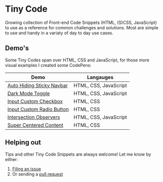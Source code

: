 # Tiny Code

Growing collection of Front-end Code Snippets (HTML, (S)CSS, JavaScript) to use as a reference for common challenges and solutions. Most are simple to use and handy in a variaty of day to day use cases.

## Demo's
Some Tiny Codes span over HTML, CSS and JavaScript, for those more visual examples I created some CodePens:

| Demo  | Langauges |
| ------------- | ------------- |
| [Auto Hiding Sticky Navbar](https://codepen.io/markteekman/pen/JjEwrVp) | HTML, CSS, JavaScript |
| [Dark Mode Toggle](https://codepen.io/markteekman/pen/BapgYOR) | HTML, CSS, JavaScript |
| [Input Custom Checkbox](https://codepen.io/markteekman/pen/BapvmBB) | HTML, CSS |
| [Input Custom Radio Button](https://codepen.io/markteekman/pen/poRqdjR) | HTML, CSS |
| [Intersection Observers](https://codepen.io/markteekman/pen/oNBMERX) | HTML, CSS, JavaScript |
| [Super Centered Content](https://codepen.io/markteekman/pen/abWoYNN) | HTML, CSS |

## Helping out
Tips and other Tiny Code Snippets are always welcome! Let me know by either:
  1. [Filing an issue](https://github.com/markteekman/tiny-code/issues)
  2. Or sending a [pull request](https://github.com/markteekman/tiny-code/pulls)
